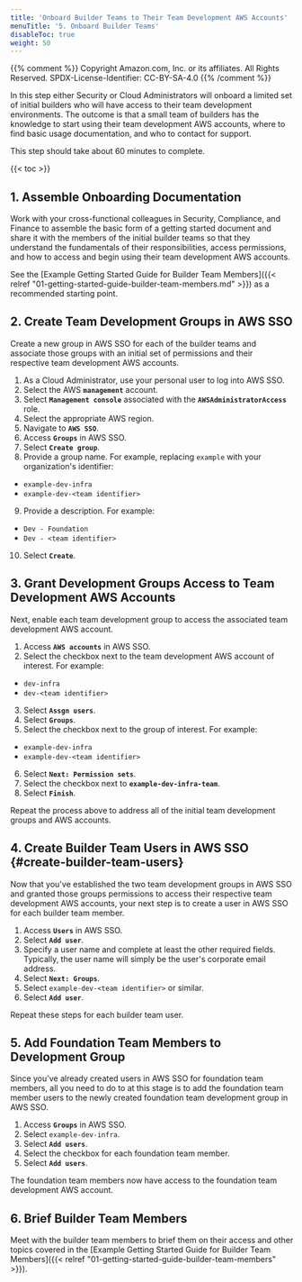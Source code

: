 ```yaml
---
title: 'Onboard Builder Teams to Their Team Development AWS Accounts'
menuTitle: '5. Onboard Builder Teams'
disableToc: true
weight: 50
---
```


{{% comment %}}
Copyright Amazon.com, Inc. or its affiliates. All Rights Reserved.
SPDX-License-Identifier: CC-BY-SA-4.0
{{% /comment %}}

In this step either Security or Cloud Administrators will onboard a limited set of initial builders who will have access to their team development environments. The outcome is that a small team of builders has the knowledge to start using their team development AWS accounts, where to find basic usage documentation, and who to contact for support.

This step should take about 60 minutes to complete.

{{< toc >}}

## 1. Assemble Onboarding Documentation

Work with your cross-functional colleagues in Security, Compliance, and Finance to assemble the basic form of a getting started document and share it with the members of the initial builder teams so that they understand the fundamentals of their responsibilities, access permissions, and how to access and begin using their team development AWS accounts.

See the [Example Getting Started Guide for Builder Team Members]({{< relref "01-getting-started-guide-builder-team-members.md" >}}) as a recommended starting point.

## 2. Create Team Development Groups in AWS SSO

Create a new group in AWS SSO for each of the builder teams and associate those groups with an initial set of permissions and their respective team development AWS accounts.

1. As a Cloud Administrator, use your personal user to log into AWS SSO.
2. Select the AWS **`management`** account.
3. Select **`Management console`** associated with the **`AWSAdministratorAccess`** role.
4. Select the appropriate AWS region.
5. Navigate to **`AWS SSO`**.
6. Access **`Groups`** in AWS SSO.
7. Select **`Create group`**.
8. Provide a group name. For example, replacing `example` with your organization's identifier:
  * `example-dev-infra`
  * `example-dev-<team identifier>`
9. Provide a description. For example:
  * `Dev - Foundation`
  * `Dev - <team identifier>`
10. Select **`Create`**.

## 3. Grant Development Groups Access to Team Development AWS Accounts

Next, enable each team development group to access the associated team development AWS account.

1. Access **`AWS accounts`** in AWS SSO.
2. Select the checkbox next to the team development AWS account of interest. For example:
  * `dev-infra`
  * `dev-<team identifier>`
3. Select **`Assgn users`**.
4. Select **`Groups`**.
5. Select the checkbox next to the group of interest. For example:
  * `example-dev-infra`
  * `example-dev-<team identifier>`
6. Select **`Next: Permission sets`**.
7. Select the checkbox next to **`example-dev-infra-team`**.
8. Select **`Finish`**.

Repeat the process above to address all of the initial team development groups and AWS accounts.

## 4. Create Builder Team Users in AWS SSO {#create-builder-team-users}

Now that you've established the two team development groups in AWS SSO and granted those groups permissions to access their respective team development AWS accounts, your next step is to create a user in AWS SSO for each builder team member.

1. Access **`Users`** in AWS SSO.
2. Select **`Add user`**.
4. Specify a user name and complete at least the other required fields. Typically, the user name will simply be the user's corporate email address.
5. Select **`Next: Groups`**.
6. Select `example-dev-<team identifier>` or similar.
7. Select **`Add user`**.

Repeat these steps for each builder team user.

## 5. Add Foundation Team Members to Development Group

Since you've already created users in AWS SSO for foundation team members, all you need to do to at this stage is to add the foundation team member users to the newly created foundation team development group in AWS SSO.

1. Access **`Groups`** in AWS SSO.
2. Select `example-dev-infra`.
3. Select **`Add users`**.
4. Select the checkbox for each foundation team member.
5. Select **`Add users`**.

The foundation team members now have access to the foundation team development AWS account.

## 6. Brief Builder Team Members

Meet with the builder team members to brief them on their access and other topics covered in the [Example Getting Started Guide for Builder Team Members]({{< relref "01-getting-started-guide-builder-team-members" >}}).
